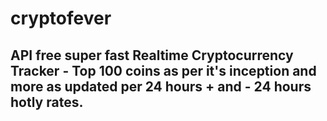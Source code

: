 # cryptofever

## API free super fast Realtime Cryptocurrency Tracker - Top 100 coins as per it's inception and more as updated per 24 hours + and - 24 hours hotly rates.
